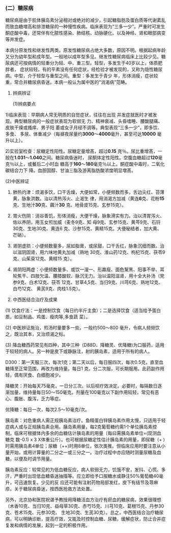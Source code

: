 ###   (二）糖尿病

 糖尿病是由于肌体胰岛素分泌相对或绝对的减少，引起糖脂肪及蛋白质等代谢紊乱而致血糖増高和排泄糖尿的一种慢性疾病。临床表现为“三多一少”。严重时可发生酮症酸中毒，还常伴有化脓性感染、肺结核、动脉硬化、以及神经、肾和眼部病变等并发症。 

 本病分原发性和继发性两类。原发性糖尿病占绝大多数，原因不明。根据起病年龄又分为幼年型和成年型。一般地以成年型多见。继发性糖尿病临床上比较少见。糖尿病还可按病情的轻重分为轻、中、重三型。轻型，多发生于40岁以上，体质肥胖者， 症状较轻。有的平素没有任何症状，经检验才被发现的，又称为隐性糖尿病。中型，介于轻型与重型之间。重型：多发生于青少  年，形体消瘦，症状较重，常合并糖尿病昏迷。本病一般认为属中医的“消渴病”范畴。

1. 辨病辨证 

   (1)辨病要点

1)临床表现：早期病人常无明质的自觉症状，往往在出现 并发症就医时才被发现。典型糖尿病的一般症状表现为软弱无 力、精神衰减、头昏嗜睡、腰酸腿痛、皮肤干燥或搔痒、男子阳  萎或女子月经不调等。典型表现“三多一少”，即多饮、多食、 多尿、体重减少（每昼夜尿量约**3000**〜**4000**毫升，甚至可达**10000** 毫升以上）。  

2)实验室检查：尿糖定性阳性。尿糖定量增髙，超过**0.15** 克％。尿比重增髙，一般在**1.031**〜**1.040**之间。糖尿病昏迷时， 尿酮体定性阳性。空腹血糖超过**120**毫克％以上，或餐后二小时血  糖高于**160**〜**180**毫克％以上。酮症酸中毒时，二氧化碳结合力下 降。血胆固醇、甘油三脂及游离脂肪酸浓度明显増髙。  

(2)中医辨证 

1)    肺热灼津：烦渴多饮，口干舌燥，大便如常，小便频数而多，舌边尖红、苔薄黄，脉象洪数。治以清热泻火、止渴生 律，用消渴方加减（黄连**6**克、花粉**15**克、生地汁**30**克、藕汁**30**  克、地骨皮15克、玄参15克）。

2)   胃火伤阴：消谷善饥，形体消瘦，大便干燥，脉象滑实有力。治以清胃泻火、佐以养阴，用玉女煎加威（麦冬9克、知  母9克、玄参15克、黄芩9克、石锊30克、生地30克、黄连6 克、沙参15克、黄精15克。大便秘结者，加大黄、芒硝）。

3)   肾阴虚损：小便频数量多，尿如脂膏，或尿甜，口干舌红，脉象沉细而数。治以滋阴固肾，用六味地黄丸加减（熟地 30克、淮山药12克、枸杞15克、茯苓9克、山茱萸12克、黄精15 克）。
   
4)  肾阴阳两虚：小便频数量多、或饮一溲一、形羸瘦、面色黧黑、阳事不举、耳轮焦干、四肢欠温、腰膝酸软、脉沉无力。治以温阳滋肾，用十全大补汤（党参9克、白术12克、茯苓 12克、甘草4,5克、当归9克、川芎6克、熟地12克、白芍12克、 黄芪9克、肉桂1.5克）。

2. 中西医结合治疗及成果
   

(1)    饮食疗法：一是控制饮食（每日约半斤主食）；二是选择饮食（适当给予蛋白质，如豆制品、鸡蛋、瘦肉等,多食蔬 菜）。

(2)    中医辨证施治，煎汤时量要多一些，一般约500〜800 毫升，令病人频频饮之，既治其本，又治烦渴之标。 

(3)     降血糖西药常见有四种，其中三种（D88D、降糖灵、优降糖)为口服药，适用于较轻的病人。另一种是皮下或静脉注，射的胰岛素，适用于所有的病人。

D300：第一天服三次，每次1克；第二天以后，每日服四次，每次0.5克，直至血糖降至正常范围，再改为维持量。每日1 克，分二次服，可长期服用。此药副作用轻，偶有厌食、白细胞减少。

降糖灵：开始每天75毫克，一日分三次。以后视疗效决定。必要时，每隔数日逐渐加量，维持量每日50〜150毫克。剂量在100毫克以下副作用较轻，常见有恶心、腹胀、腹泻，乏力等症。

优降糖：每日一次，每次2.5〜10毫克/次。 

胰岛素：对危重病人需正规胰岛素治疗。鱼精蛋白锌胰岛素作用太慢，只适用于轻症病人或与正规胰岛素合用。胰岛素用量，每2克葡萄糖约需1个单位胰岛素控制，临床可根据体内多余的血糖估计胰岛素的用量〔每曰需胰岛素单位=(现测血糖克 数-0.1) x 3 X体重公斤〕。也可根据尿糖定性估计胰岛素的用量，即尿糖（+ )时需用胰岛素4单位；尿糖（++)时用8单位，依次类推。但临床应用时要注意从小量开始，或用计算量的二分之一或三分之一。治疗过程中亦应随时测量尿糖及血糖，以便及时调节用量。 

胰岛素反应：较常见的为低血糖反应，病人软弱无力，饥饿不安，发抖、心慌、多汗，严重时出现低血糖昏迷抽搐等。应立即给予口服糖水或静注50%葡萄糖40毫升，可迅速恢复。少见的反 应还可能有注射药物局部发红，皮下有结节及荨麻疹。关于糖尿病昏迷，按西医抢救方法处置。 

另外，北京协和医院祝谌予教授用降糖活血方治疗有瘀血的糖尿病，效果很理想（木香10克、当归10克、益母草30克、赤芍15克、川芎10克、葛根15克、丹参30克、苍术15克、元参30克、 生地30克、生芪30克）。总之，中西医结合治疗糖尿病，可以明确诊断，提高疗效，又能及时控制血糖、尿糖，缓解症状，防止合并症复发和病情的发展，起到一定的积极作用。
